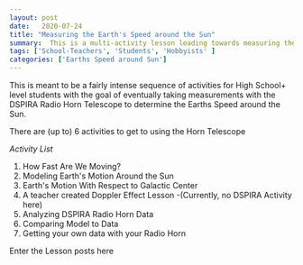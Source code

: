 ```yaml
---
layout: post
date:   2020-07-24
title: "Measuring the Earth's Speed around the Sun"
summary:  This is a multi-activity lesson leading towards measuring the Speed of the Earth around the Sun
tags: ['School-Teachers', 'Students', 'Hobbyists' ]
categories: ['Earths Speed around Sun'] 
---
```

This is meant to be a fairly intense sequence of activities for High School+ level students with the goal of eventually taking measurements with the DSPIRA Radio Horn Telescope to determine the Earths Speed around the Sun.

There are (up to) 6 activities to get to using the Horn Telescope

_Activity List_
   1. How Fast Are We Moving?
   2. Modeling Earth's Motion Around the Sun
   3. Earth's Motion With Respect to Galactic Center
   4. A teacher created Doppler Effect Lesson -(Currently, no DSPIRA Activity here)
   5. Analyzing DSPIRA Radio Horn Data
   6. Comparing Model to Data
   7. Getting your own data with your Radio Horn

Enter the Lesson posts here
    
